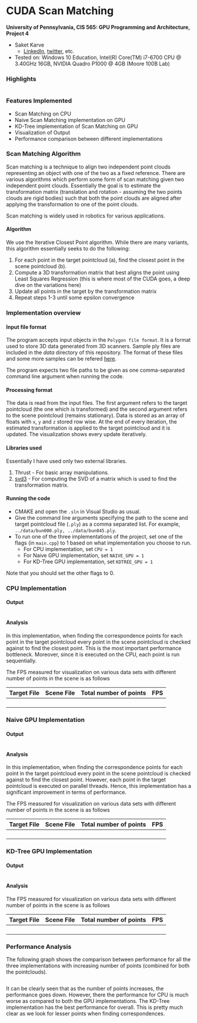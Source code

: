 CUDA Scan Matching
======================

**University of Pennsylvania, CIS 565: GPU Programming and Architecture, Project 4**

* Saket Karve
  * [LinkedIn](https://www.linkedin.com/in/saket-karve-43930511b/), [twitter](), etc.
* Tested on:  Windows 10 Education, Intel(R) Core(TM) i7-6700 CPU @ 3.40GHz 16GB, NVIDIA Quadro P1000 @ 4GB (Moore 100B Lab)


### Highlights

![]()

### Features Implemented

- Scan Matching on CPU
- Naive Scan Matching implementation on GPU
- KD-Tree implementation of Scan Matching on GPU
- Visualization of Output
- Performance comparison between different implementations

### Scan Matching Algorithm

Scan matching is a technique to align two independent point clouds representing an object with one of the two as a fixed reference. There are various algorithms which perform some form of scan matching given two independent point clouds. Essentially the goal is to estimate the transformation matrix (translation and rotation - assuming the two points clouds are rigid bodies) such that both the point clouds are aligned after applying the transformation to one of the point clouds.

Scan matching is widely used in robotics for various applications.

#### Algorithm

We use the Iterative Closest Point algorithm. While there are many variants, this algorithm essentially seeks to do the following:
1. For each point in the target pointcloud (a), find the closest point in the scene pointcloud (b). 
2. Compute a 3D transformation matrix that best aligns the point using Least Squares Regression (this is where most of the CUDA goes, a deep dive on the variations here)
3. Update all points in the target by the transformation matrix
4. Repeat steps 1-3 until some epsilon convergence

### Implementation overview

#### Input file format

The program accepts input objects in the ```Polygon file format```. It is a format used to store 3D data generated from 3D scanners. Sample ply files are included in the *data* directory of this repository. The format of these files and some more samples can be refered [here](https://people.sc.fsu.edu/~jburkardt/data/ply/ply.html).

The program expects two file paths to be given as one comma-separated command line argument when running the code.

#### Processing format

The data is read from the input files. The first argument refers to the target pointcloud (the one which is transformed) and the second argument refers to the scene pointcloud (remains stationary). Data is stored as an array of floats with ```x```, ```y``` and ```z``` stored row wise. At the end of every iteration, the estimated transformation is applied to the target pointcloud and it is updated. The visualization shows every update iteratively.

#### Libraries used

Essentially I have used only two external libraries.
1. Thrust - For basic array manipulations.
2. [svd3](https://github.com/ericjang/svd3) - For computing the SVD of a matrix which is used to find the transformation matrix.

#### Running the code

- CMAKE and open the ```.sln``` in Visual Studio as usual.
- Give the command line arguments specifying the path to the scene and target pointcloud file (```.ply```) as a comma separated list. For example, ```../data/bun000.ply, ../data/bun045.ply```.
-  To run one of the three implementations of the project, set one of the flags (in ```main.cpp```) to 1 based on what implementation you choose to run.
   - For CPU implementation, set ```CPU = 1```
   - For Naive GPU implementation, set ```NAIVE_GPU = 1```
   - For KD-Tree GPU implementation, set ```KDTREE_GPU = 1```
   
Note that you should set the other flags to 0.

### CPU Implementation

#### Output

![]()

#### Analysis

In this implementation, when finding the correspondence points for each point in the target pointcloud every point in the scene pointcloud is checked against to find the closest point. This is the most important performance bottleneck. Moreover, since it is executed on the CPU, each point is run sequentially.

The FPS measured for visualization on various data sets with different number of points in the scene is as follows

| Target File | Scene File | Total number of points | FPS |
| ------------|----------- | ---------------------- | --- |
|             |            |                        |     |
|             |            |                        |     |
|             |            |                        |     |
|             |            |                        |     |

### Naive GPU Implementation

#### Output

![]()

#### Analysis

In this implementation, when finding the correspondence points for each point in the target pointcloud every point in the scene pointcloud is checked against to find the closest point. However, each point in the target pointcloud is executed on parallel threads. Hence, this implementation has a significant improvement in terms of performance.

The FPS measured for visualization on various data sets with different number of points in the scene is as follows

| Target File | Scene File | Total number of points | FPS |
| ------------|----------- | ---------------------- | --- |
|             |            |                        |     |
|             |            |                        |     |
|             |            |                        |     |
|             |            |                        |     |


### KD-Tree GPU Implementation

#### Output

![]()

#### Analysis

The FPS measured for visualization on various data sets with different number of points in the scene is as follows

| Target File | Scene File | Total number of points | FPS |
| ------------|----------- | ---------------------- | --- |
|             |            |                        |     |
|             |            |                        |     |
|             |            |                        |     |
|             |            |                        |     |


### Performance Analysis

The following graph shows the comparison between performance for all the three implementations with increasing number of points (combined for both the pointclouds).

![]()

It can be clearly seen that as the number of points increases, the performance goes down. However, there the performance for CPU is much worse as compared to both the GPU implementations. The KD-Tree implementation has the best performance for overall. This is pretty much clear as we look for lesser points when finding correspondences.
